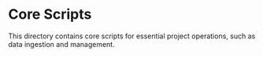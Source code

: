 # Core Scripts

This directory contains core scripts for essential project operations, such as data ingestion and management.